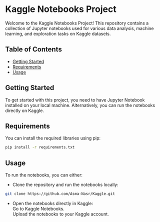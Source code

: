 # Kaggle Notebooks Project
Welcome to the Kaggle Notebooks Project! This repository contains a collection of Jupyter notebooks used for various data analysis, machine learning, and exploration tasks on Kaggle datasets.


## Table of Contents

- [Getting Started](#getting-started)
- [Requirements](#requirements)
- [Usage](#usage)

## Getting Started

To get started with this project, you need to have Jupyter Notebook installed on your local machine. Alternatively, you can run the notebooks directly on Kaggle.

## Requirements

You can install the required libraries using pip:

```bash
pip install -r requirements.txt
```

## Usage
To run the notebooks, you can either:

- Clone the repository and run the notebooks locally:
```bash
git clone https://github.com/Asma-Nasr/Kaggle.git
```
- Open the notebooks directly in Kaggle: \
Go to Kaggle Notebooks. \
Upload the notebooks to your Kaggle account.
